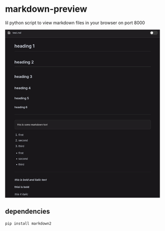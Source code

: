 # markdown-preview
lil python script to view markdown files in your browser on port 8000

![image1](./assets/img1.png) 

## dependencies  

```
pip install markdown2
```
